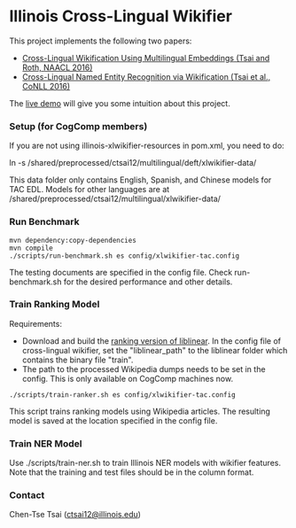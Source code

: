 # Illinois Cross-Lingual Wikifier
This project implements the following two papers:
* [Cross-Lingual Wikification Using Multilingual Embeddings (Tsai and Roth, NAACL 2016)](http://cogcomp.cs.illinois.edu/page/publication_view/785)
* [Cross-Lingual Named Entity Recognition via Wikification (Tsai et al., CoNLL 2016)](http://cogcomp.cs.illinois.edu/page/publication_view/796)

The [live demo](http://bilbo.cs.illinois.edu/~ctsai12/xlwikifier/) will give you some intuition about this project.

### Setup (for CogComp members)
If you are not using illinois-xlwikifier-resources in pom.xml, you need to do:

ln -s /shared/preprocessed/ctsai12/multilingual/deft/xlwikifier-data/

This data folder only contains English, Spanish, and Chinese models for TAC EDL. Models for other languages are at /shared/preprocessed/ctsai12/multilingual/xlwikifier-data/

### Run Benchmark
```
mvn dependency:copy-dependencies
mvn compile
./scripts/run-benchmark.sh es config/xlwikifier-tac.config
```
The testing documents are specified in the config file. Check run-benchmark.sh for the desired performance and other details.

### Train Ranking Model
Requirements:
* Download and build the [ranking version of liblinear](https://www.csie.ntu.edu.tw/~cjlin/libsvmtools/#large_scale_ranksvm). In the config file of cross-lingual wikifier, set the "liblinear_path" to the liblinear folder which contains the binary file "train".
* The path to the processed Wikipedia dumps needs to be set in the config. This is only available on CogComp machines now.
```
./scripts/train-ranker.sh es config/xlwikifier-tac.config
```
This script trains ranking models using Wikipedia articles. The resulting model is saved at the location specified in the config file.  

### Train NER Model

Use ./scripts/train-ner.sh to train Illinois NER models with wikifier features. Note that the training and test files should be in the column format. 

### Contact
Chen-Tse Tsai (ctsai12@illinois.edu)
